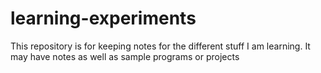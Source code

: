 # learning-experiments

This repository is for keeping notes for the different stuff I am learning. It may have notes as well as sample programs or projects 
